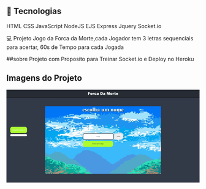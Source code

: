 ## 🚀 Tecnologias

HTML
CSS
JavaScript
NodeJS
EJS
Express
Jquery
Socket.io

💻 Projeto
Jogo da Forca da Morte,cada Jogador tem 3 letras sequenciais para acertar, 60s de Tempo para cada Jogada

##sobre 
Projeto com Proposito para Treinar Socket.io e Deploy no Heroku

## Imagens do Projeto
<img src=".github/demonstração1.gif" alt="My cool logo"/>
